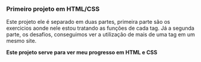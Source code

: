 ### Primeiro projeto em HTML/CSS

Este projeto ele é separado em duas partes, primeira parte são os exercicios aonde nele estou tratando as funções de cada tag. Já a segunda parte, os desafios, conseguimos ver a utilização de mais de uma tag em um mesmo site.

**Este projeto serve para ver meu progresso em HTML e CSS**